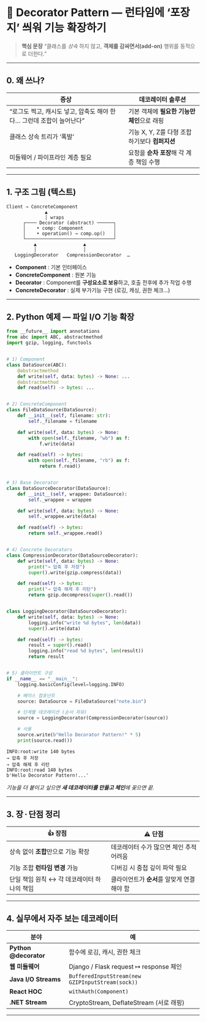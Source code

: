 # 🎀 Decorator Pattern — 런타임에 ‘포장지’ 씌워 기능 확장하기

> **핵심 문장**
> “클래스를 *상속* 하지 않고, **객체를 감싸면서(add-on)** 행위를 동적으로 더한다.”

---

## 0. 왜 쓰나?

| 증상                                        | 데코레이터 솔루션                      |
| ----------------------------------------- | ------------------------------ |
| “로그도 찍고, 캐시도 넣고, 압축도 해야 한다… 그런데 조합이 늘어난다” | 기본 객체에 **필요한 기능만 체인**으로 래핑     |
| 클래스 상속 트리가 ‘폭발’                           | 기능 X, Y, Z를 다형 조합하기보다 **컴퍼지션** |
| 미들웨어 / 파이프라인 계층 필요                        | 요청을 **순차 포장**해 각 계층 책임 수행      |

---

## 1. 구조 그림 (텍스트)

```
Client → ConcreteComponent
              ▲
              │ wraps
      ┌──── Decorator (abstract) ──────┐
      │    • comp: Component           │
      │    • operation() → comp.op()   │
      └────────────────────────────────┘
          ▲                 ▲
          │                 │
   LoggingDecorator   CompressionDecorator  …
```

* **Component** : 기본 인터페이스
* **ConcreteComponent** : 원본 기능
* **Decorator** : Component를 **구성요소로 보유**하고, 호출 전후에 추가 작업 수행
* **ConcreteDecorator** : 실제 부가기능 구현 (로깅, 캐싱, 권한 체크…)

---

## 2. Python 예제 — **파일 I/O 기능 확장**

```python
from __future__ import annotations
from abc import ABC, abstractmethod
import gzip, logging, functools


# 1) Component
class DataSource(ABC):
    @abstractmethod
    def write(self, data: bytes) -> None: ...
    @abstractmethod
    def read(self) -> bytes: ...


# 2) ConcreteComponent
class FileDataSource(DataSource):
    def __init__(self, filename: str):
        self._filename = filename

    def write(self, data: bytes) -> None:
        with open(self._filename, "wb") as f:
            f.write(data)

    def read(self) -> bytes:
        with open(self._filename, "rb") as f:
            return f.read()


# 3) Base Decorator
class DataSourceDecorator(DataSource):
    def __init__(self, wrappee: DataSource):
        self._wrappee = wrappee

    def write(self, data: bytes) -> None:
        self._wrappee.write(data)

    def read(self) -> bytes:
        return self._wrappee.read()


# 4) Concrete Decorators
class CompressionDecorator(DataSourceDecorator):
    def write(self, data: bytes) -> None:
        print("→ 압축 후 저장")
        super().write(gzip.compress(data))

    def read(self) -> bytes:
        print("→ 압축 해제 후 리턴")
        return gzip.decompress(super().read())


class LoggingDecorator(DataSourceDecorator):
    def write(self, data: bytes) -> None:
        logging.info("write %d bytes", len(data))
        super().write(data)

    def read(self) -> bytes:
        result = super().read()
        logging.info("read %d bytes", len(result))
        return result


# 5) 클라이언트 구성
if __name__ == "__main__":
    logging.basicConfig(level=logging.INFO)

    # 베이스 컴포넌트
    source: DataSource = FileDataSource("note.bin")

    # 단계별 데코레이션 (순서 자유)
    source = LoggingDecorator(CompressionDecorator(source))

    # 사용
    source.write(b"Hello Decorator Pattern!" * 5)
    print(source.read())
```

```
INFO:root:write 140 bytes
→ 압축 후 저장
→ 압축 해제 후 리턴
INFO:root:read 140 bytes
b'Hello Decorator Pattern!...'
```

*기능을 더 붙이고 싶으면 **새 데코레이터를 만들고 체인**에 꽂으면 끝.*

---

## 3. 장 · 단점 정리

| 👍 장점                     | ⚠️ 단점                     |
| ------------------------- | ------------------------- |
| 상속 없이 **조합**만으로 기능 확장     | 데코레이터 수가 많으면 체인 추적 어려움    |
| 기능 조합 **런타임 변경** 가능       | 디버깅 시 중첩 깊이 파악 필요         |
| 단일 책임 원칙 ↔ 각 데코레이터 하나의 책임 | 클라이언트가 **순서**를 알맞게 연결해야 함 |

---

## 4. 실무에서 자주 보는 데코레이터

| 분야                    | 예                                                |
| --------------------- | ------------------------------------------------ |
| **Python @decorator** | 함수에 로깅, 캐시, 권한 체크                                |
| **웹 미들웨어**            | Django / Flask request ↦ response 체인             |
| **Java I/O Streams**  | `BufferedInputStream(new GZIPInputStream(sock))` |
| **React HOC**         | `withAuth(Component)`                            |
| **.NET Stream**       | CryptoStream, DeflateStream (서로 래핑)              |

---
